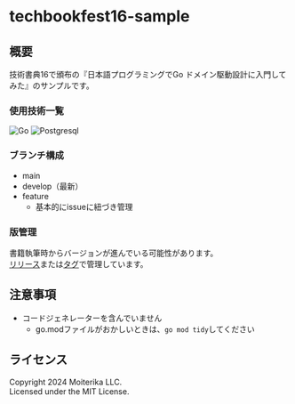 # techbookfest16-sample

## 概要

技術書典16で頒布の『日本語プログラミングでGo ドメイン駆動設計に入門してみた』のサンプルです。

### 使用技術一覧

<img src="https://img.shields.io/badge/-Go-76E1FE.svg?logo=go&style=plastic" alt="Go">
<img src="https://img.shields.io/badge/-Postgresql-336791.svg?logo=postgresql&style=plastic" alt="Postgresql">

### ブランチ構成

- main
- develop（最新）
- feature
  - 基本的にissueに紐づき管理

### 版管理

書籍執筆時からバージョンが進んでいる可能性があります。  
[リリース](https://github.com/Moiterika/teckbookfest16-sample/releases)または[タグ](https://github.com/Moiterika/teckbookfest16-sample/releases/tag)で管理しています。

## 注意事項

- コードジェネレーターを含んでいません
  - go.modファイルがおかしいときは、`go mod tidy`してください

## ライセンス

Copyright 2024 Moiterika LLC.  
Licensed under the MIT License.
